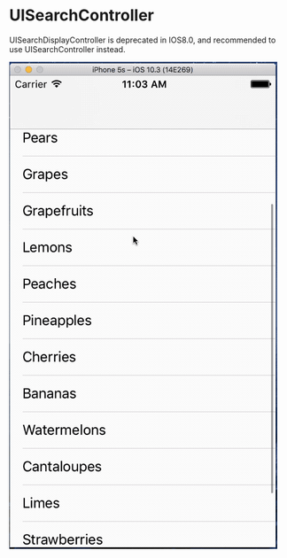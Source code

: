 # UISearchController
UISearchDisplayController is deprecated in IOS8.0, and recommended to use UISearchController instead.


![alt text](https://github.com/BhaveshDhaduk/UISearchController/blob/master/Screenshot/UISearchController.gif)
